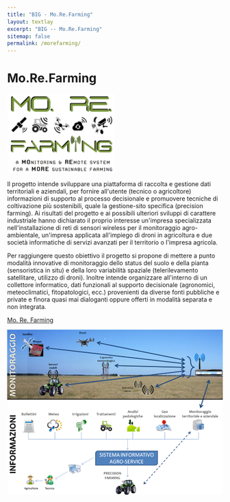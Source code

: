 ```yaml
---
title: "BIG - Mo.Re.Farming"
layout: textlay
excerpt: "BIG -- Mo.Re.Farming"
sitemap: false
permalink: /morefarming/
---
```


# Mo.Re.Farming

<img src="/images/projects/logo-more.png" width="250">

Il progetto intende sviluppare una piattaforma di raccolta e gestione dati territoriali e 
aziendali, per fornire all'utente (tecnico o agricoltore) informazioni di supporto al 
processo decisionale e promuovere tecniche di coltivazione più sostenibili, quale la 
gestione-sito specifica (precision farming). Ai risultati del progetto e ai possibili 
ulteriori sviluppi di carattere industriale hanno dichiarato il proprio interesse 
un'impresa specializzata nell'installazione di reti di sensori wireless per il 
monitoraggio agro-ambientale, un'impresa applicata all'impiego di droni in agricoltura 
e due società informatiche di servizi avanzati per il territorio o l'impresa agricola. 

Per raggiungere questo obiettivo il progetto si propone di mettere a punto modalità 
innovative di monitoraggio dello status del suolo e della pianta (sensoristica in situ) 
e della loro variabilità spaziale (telerilevamento satellitare, utilizzo di droni). 
Inoltre intende organizzare all'interno di un collettore informatico, dati funzionali 
al supporto decisionale (agronomici, meteoclimatici, fitopatologici, ecc.) provenienti 
da diverse fonti pubbliche e private e finora quasi mai dialoganti oppure offerti in 
modalità separata e non integrata.

<a href="http://www.morefarming.it">Mo. Re. Farming</a>

<img src="/images/projects/morefarming.png" width="550">